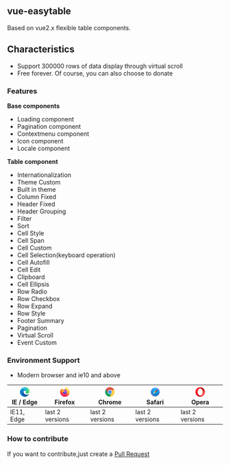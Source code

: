 ## vue-easytable

Based on vue2.x flexible table components.

## Characteristics

-   Support 300000 rows of data display through virtual scroll
-   Free forever. Of course, you can also choose to donate

### Features

**Base components**

-   Loading component
-   Pagination component
-   Contextmenu component
-   Icon component
-   Locale component

**Table component**

-   Internationalization
-   Theme Custom
-   Built in theme
-   Column Fixed
-   Header Fixed
-   Header Grouping
-   Filter
-   Sort
-   Cell Style
-   Cell Span
-   Cell Custom
-   Cell Selection(keyboard operation)
-   Cell Autofill
-   Cell Edit
-   Clipboard
-   Cell Ellipsis
-   Row Radio
-   Row Checkbox
-   Row Expand
-   Row Style
-   Footer Summary
-   Pagination
-   Virtual Scroll
-   Event Custom

### Environment Support

-   Modern browser and ie10 and above

| [<img src="../../images/browsers/edge_48x48.png" alt="IE / Edge" width="24px" height="24px" />](http://godban.github.io/browsers-support-badges/)</br>IE / Edge | [<img src="../../images/browsers/firefox_48x48.png" alt="Firefox" width="24px" height="24px" />](http://godban.github.io/browsers-support-badges/)</br>Firefox | [<img src="../../images/browsers/chrome_48x48.png" alt="Chrome" width="24px" height="24px" />](http://godban.github.io/browsers-support-badges/)</br>Chrome | [<img src="../../images/browsers/safari_48x48.png" alt="Safari" width="24px" height="24px" />](http://godban.github.io/browsers-support-badges/)</br>Safari | [<img src="../../images/browsers/opera_48x48.png" alt="Opera" width="24px" height="24px" />](http://godban.github.io/browsers-support-badges/)</br>Opera |
| --------------------------------------------------------------------------------------------------------------------------------------------------------------- | -------------------------------------------------------------------------------------------------------------------------------------------------------------- | ----------------------------------------------------------------------------------------------------------------------------------------------------------- | ----------------------------------------------------------------------------------------------------------------------------------------------------------- | -------------------------------------------------------------------------------------------------------------------------------------------------------- |
| IE11, Edge                                                                                                                                                      | last 2 versions                                                                                                                                                | last 2 versions                                                                                                                                             | last 2 versions                                                                                                                                             | last 2 versions                                                                                                                                          |

### How to contribute

If you want to contribute,just create a [Pull Request](https://github.com/huangshuwei/vue-easytable/pulls)
